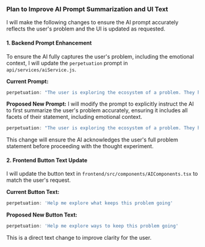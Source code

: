 ### Plan to Improve AI Prompt Summarization and UI Text

I will make the following changes to ensure the AI prompt accurately reflects the user's problem and the UI is updated as requested.

#### 1. Backend Prompt Enhancement

To ensure the AI fully captures the user's problem, including the emotional context, I will update the `perpetuation` prompt in `api/services/aiService.js`.

**Current Prompt:**
```javascript
perpetuation: "The user is exploring the ecosystem of a problem. They have described the problem as '{{painPoint}}' and their potential role as '{{userInput}}'. Let's try a thought experiment. Your task is to help the user brainstorm a list of actions, behaviors, or mindsets that would *guarantee* the problem continues or even gets worse. Frame this as a creative, hypothetical exercise. Ask a question like, 'If you wanted to make sure this problem never went away, what are some things you could do?' or 'Let's imagine you were secretly trying to keep this problem going. What would be on your to-do list?'. The goal is to externalize the patterns and make them easier to see."
```

**Proposed New Prompt:**
I will modify the prompt to explicitly instruct the AI to first summarize the user's problem accurately, ensuring it includes all facets of their statement, including emotional context.

```javascript
perpetuation: "The user is exploring the ecosystem of a problem. They have described the problem as '{{painPoint}}' and their potential role as '{{userInput}}'. First, repeat the user's problem back to them to confirm your understanding, making sure to capture the emotional sentiment of their problem statement. Then, let's try a thought experiment. Your task is to help the user brainstorm a list of actions, behaviors, or mindsets that would *guarantee* the problem continues or even gets worse. Frame this as a creative, hypothetical exercise. Ask a question like, 'If you wanted to make sure this problem of {{painPoint}} never went away, what are some things you could do?' or 'Let's imagine you were secretly trying to keep this problem going. What would be on your to-do list?'. The goal is to externalize the patterns and make them easier to see."
```

This change will ensure the AI acknowledges the user's full problem statement before proceeding with the thought experiment.

#### 2. Frontend Button Text Update

I will update the button text in `frontend/src/components/AIComponents.tsx` to match the user's request.

**Current Button Text:**
```javascript
perpetuation: 'Help me explore what keeps this problem going'
```

**Proposed New Button Text:**
```javascript
perpetuation: 'Help me explore ways to keep this problem going'
```

This is a direct text change to improve clarity for the user.